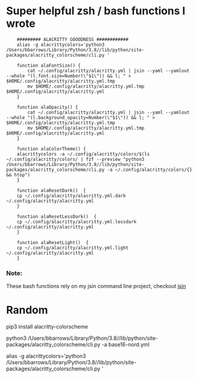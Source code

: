 # Super helpful zsh / bash functions I wrote
```
    ######### ALACRITTY GOOODNESS ############
    alias -g alacrittycolors='python3 /Users/bbarrows/Library/Python/3.8//lib/python/site-packages/alacritty_colorscheme/cli.py '

    function alaFontSize() {
        cat ~/.config/alacritty/alacritty.yml | jsin --yaml --yamlout --whole "(l.font.size=Number(\"$1\")) && l; " > $HOME/.config/alacritty/alacritty.yml.tmp
        mv $HOME/.config/alacritty/alacritty.yml.tmp $HOME/.config/alacritty/alacritty.yml
    }

    function alaOpacity() {
        cat ~/.config/alacritty/alacritty.yml | jsin --yaml --yamlout --whole "(l.background_opacity=Number(\"$1\")) && l; " > $HOME/.config/alacritty/alacritty.yml.tmp
        mv $HOME/.config/alacritty/alacritty.yml.tmp $HOME/.config/alacritty/alacritty.yml
    }

    function alaColorTheme() {
    alacrittycolors -a ~/.config/alacritty/colors/$(ls  ~/.config/alacritty/colors/ | fzf --preview "python3 /Users/bbarrows/Library/Python/3.8//lib/python/site-packages/alacritty_colorscheme/cli.py -a ~/.config/alacritty/colors/{} && htop")
    }

    function alaResetDark()  {
    cp ~/.config/alacritty/alacritty.yml.dark ~/.config/alacritty/alacritty.yml
    }

    function alaResetLessDark()  {
    cp ~/.config/alacritty/alacritty.yml.lessdark ~/.config/alacritty/alacritty.yml
    }

    function alaResetLight()  {
    cp ~/.config/alacritty/alacritty.yml.light  ~/.config/alacritty/alacritty.yml
    }
```

### Note:

These bash functions rely on my jsin command line project, checkout [jsin](https://github.com/bebrws/jsin)


# Random

pip3 install alacritty-colorscheme

python3 /Users/bbarrows/Library/Python/3.8//lib/python/site-packages/alacritty_colorscheme/cli.py -a base16-nord.yml


alias -g alacrittycolors='python3 /Users/bbarrows/Library/Python/3.8//lib/python/site-packages/alacritty_colorscheme/cli.py '





